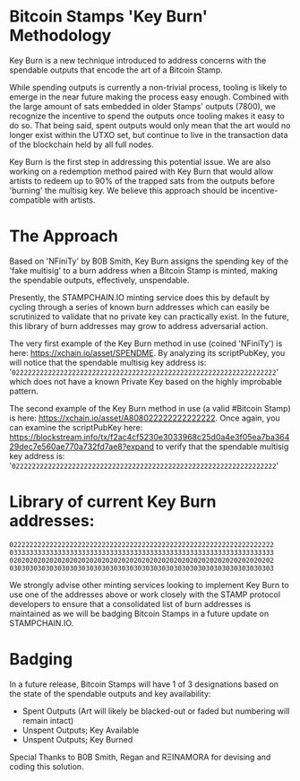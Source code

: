 
# Bitcoin Stamps 'Key Burn' Methodology #

Key Burn is a new technique introduced to address concerns with the spendable outputs that encode the art of a Bitcoin Stamp.

While spending outputs is currently a non-trivial process, tooling is likely to emerge in the near future making the process easy enough. Combined with the large amount of sats embedded in older Stamps' outputs (7800), we recognize the incentive to spend the outputs once tooling makes it easy to do so. That being said, spent outputs would only mean that the art would no longer exist within the UTXO set, but continue to live in the transaction data of the blockchain held by all full nodes.

Key Burn is the first step in addressing this potential issue. We are also working on a redemption method paired with Key Burn that would allow artists to redeem up to 90% of the trapped sats from the outputs before 'burning' the multisig key. We believe this approach should be incentive-compatible with artists.

# The Approach #

Based on 'NFiniTy' by B0B Smith, Key Burn assigns the spending key of the 'fake multisig' to a burn address when a Bitcoin Stamp is minted, making the spendable outputs, effectively, unspendable.

Presently, the STAMPCHAIN.IO minting service does this by default by cycling through a series of known burn addresses which can easily be scrutinized to validate that no private key can practically exist. In the future, this library of burn addresses may grow to address adversarial action.

The very first example of the Key Burn method in use (coined 'NFiniTy') is here: https://xchain.io/asset/SPENDME. By analyzing its scriptPubKey, you will notice that the spendable multisig key address is: '<code>022222222222222222222222222222222222222222222222222222222222222222</code>' which does not have a known Private Key based on the highly improbable pattern.

The second example of the Key Burn method in use (a valid #Bitcoin Stamp) is here: https://xchain.io/asset/A808022222222222222. Once again, you can examine the scriptPubKey here: https://blockstream.info/tx/f2ac4cf5230e3033968c25d0a4e3f05ea7ba36429dec7e560ae770a732fd7ae8?expand to verify that the spendable multisig key address is: '<code>022222222222222222222222222222222222222222222222222222222222222222</code>'

# Library of current Key Burn addresses: #

<code>022222222222222222222222222222222222222222222222222222222222222222</code>
<code>033333333333333333333333333333333333333333333333333333333333333333</code>
<code>020202020202020202020202020202020202020202020202020202020202020202</code>
<code>030303030303030303030303030303030303030303030303030303030303030303</code>

We strongly advise other minting services looking to implement Key Burn to use one of the addresses above or work closely with the STAMP protocol developers to ensure that a consolidated list of burn addresses is maintained as we will be badging Bitcoin Stamps in a future update on STAMPCHAIN.IO.

# Badging #

In a future release, Bitcoin Stamps will have 1 of 3 designations based on the state of the spendable outputs and key availability:

* Spent Outputs (Art will likely be blacked-out or faded but numbering will remain intact)
* Unspent Outputs; Key Available
* Unspent Outputs; Key Burned

Special Thanks to B0B Smith, Regan and RΞINAMORA for devising and coding this solution.
